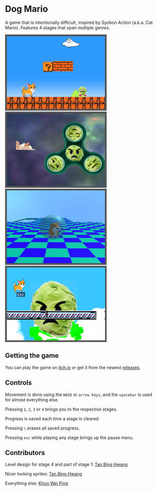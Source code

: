 # Dog Mario

A game that is intentionally difficult, inspired by Syobon Action (a.k.a. Cat Mario). Features 4 stages that span multiple genres.

<img src="https://github.com/khooroko/Dog-Mario/blob/master/Assets/Sprites/Start%20Menu/1.PNG" height="250" alt="Stage 1">

<img src="https://github.com/khooroko/Dog-Mario/blob/master/Assets/Sprites/Start%20Menu/2.PNG" height="250" alt="Stage 2">

<img src="https://github.com/khooroko/Dog-Mario/blob/master/Assets/Sprites/Start%20Menu/3.PNG" height="250" alt="Stage 3">

<img src="https://github.com/khooroko/Dog-Mario/blob/master/Assets/Sprites/Start%20Menu/4.png" height="250" alt="Stage 4">

## Getting the game
You can play the game on [itch.io](https://khooroko.itch.io/dog-mario) or get it from the newest [releases](https://github.com/khooroko/Dog-Mario/releases).

## Controls
Movement is done using the `WASD` or `arrow keys`, and the `spacebar` is used for almost everything else. 

Pressing `1`, `2`, `3` or `4` brings you to the respective stages. 

Progress is saved each time a stage is cleared. 

Pressing `\` erases all saved progress. 

Pressing `esc` while playing any stage brings up the pause menu. 

## Contributors
Level design for stage 4 and part of stage 1: [Tan Bing Hwang](https://github.com/tbhbhbh)

Nicer looking sprites: [Tan Bing Hwang](https://github.com/tbhbhbh)

Everything else: [Khoo Wei Ping](https://github.com/khooroko)
